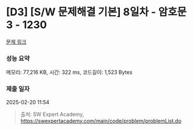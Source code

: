 # [D3] [S/W 문제해결 기본] 8일차 - 암호문3 - 1230 

[문제 링크](https://swexpertacademy.com/main/code/problem/problemDetail.do?contestProbId=AV14zIwqAHwCFAYD) 

### 성능 요약

메모리: 77,216 KB, 시간: 322 ms, 코드길이: 1,523 Bytes

### 제출 일자

2025-02-20 11:54



> 출처: SW Expert Academy, https://swexpertacademy.com/main/code/problem/problemList.do